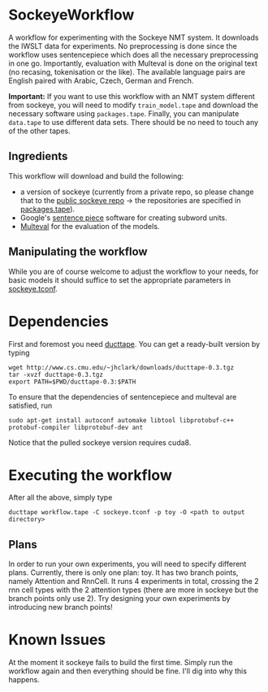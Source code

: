 # SockeyeWorkflow
A workflow for experimenting with the Sockeye NMT system. It downloads the IWSLT data for experiments. No preprocessing is done since the workflow uses sentencepiece which does all the necessary preprocessing in one go. Importantly, evaluation with Multeval is done on the original text (no recasing, tokenisation or the like). The available language pairs are English paired with Arabic, Czech, German and French.

**Important:** If you want to use this workflow with an NMT system different from sockeye, you will need to modify ```train_model.tape``` and download the necessary software using ```packages.tape```. Finally, you can manipulate ```data.tape``` to use different data sets. There should be no need to touch any of the other tapes.

## Ingredients
This workflow will download and build the following: 

* a version of sockeye (currently from a private repo, so please change that to the [public sockeye repo](https://github.com/awslabs/sockeye) -> the repositories are specified in [packages.tape](packages.tape)). 
* Google's [sentence piece](https://github.com/google/sentencepiece) software for creating subword units.
* [Multeval](https://github.com/jhclark/multeval) for the evaluation of the models.

## Manipulating the workflow
While you are of course welcome to adjust the workflow to your needs, for basic models it should suffice to set the appropriate parameters in [sockeye.tconf](sockeye.tconf).

# Dependencies
First and foremost you need [ducttape](https://github.com/jhclark/ducttape). You can get a ready-built version by typing
```
wget http://www.cs.cmu.edu/~jhclark/downloads/ducttape-0.3.tgz
tar -xvzf ducttape-0.3.tgz
export PATH=$PWD/ducttape-0.3:$PATH
```

To ensure that the dependencies of sentencepiece and multeval are satisfied, run
```
sudo apt-get install autoconf automake libtool libprotobuf-c++ protobuf-compiler libprotobuf-dev ant
```

Notice that the pulled sockeye version requires cuda8.

# Executing the workflow
After all the above, simply type
```
ducttape workflow.tape -C sockeye.tconf -p toy -O <path to output directory>
```
## Plans
In order to run your own experiments, you will need to specify different plans. Currently, there is only one plan: toy. It has two branch points, namely Attention and RnnCell. It runs 4 experiments in total, crossing the 2 rnn cell types with the 2 attention types (there are more in sockeye but the branch points only use 2). Try designing your own experiments by introducing new branch points!

# Known Issues
At the moment it sockeye fails to build the first time. Simply run the workflow again and then everything should be fine. I'll dig into why this happens.
